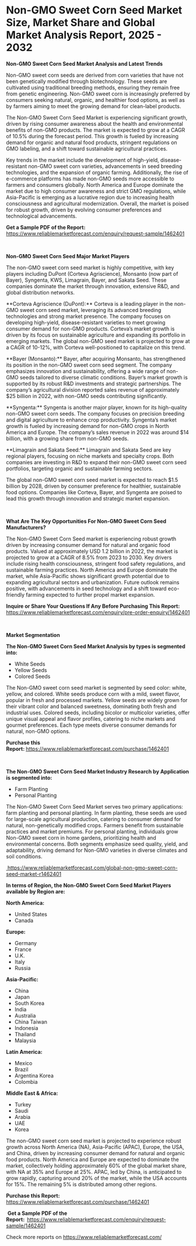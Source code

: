 <p><h1>Non-GMO Sweet Corn Seed Market Size, Market Share and Global Market Analysis Report, 2025 - 2032</h1></p><p><strong>Non-GMO Sweet Corn Seed Market Analysis and Latest Trends</strong></p>
<p><p>Non-GMO sweet corn seeds are derived from corn varieties that have not been genetically modified through biotechnology. These seeds are cultivated using traditional breeding methods, ensuring they remain free from genetic engineering. Non-GMO sweet corn is increasingly preferred by consumers seeking natural, organic, and healthier food options, as well as by farmers aiming to meet the growing demand for clean-label products.</p><p>The Non-GMO Sweet Corn Seed Market is experiencing significant growth, driven by rising consumer awareness about the health and environmental benefits of non-GMO products. The market is expected to grow at a CAGR of 10.5% during the forecast period. This growth is fueled by increasing demand for organic and natural food products, stringent regulations on GMO labeling, and a shift toward sustainable agricultural practices.</p><p>Key trends in the market include the development of high-yield, disease-resistant non-GMO sweet corn varieties, advancements in seed breeding technologies, and the expansion of organic farming. Additionally, the rise of e-commerce platforms has made non-GMO seeds more accessible to farmers and consumers globally. North America and Europe dominate the market due to high consumer awareness and strict GMO regulations, while Asia-Pacific is emerging as a lucrative region due to increasing health consciousness and agricultural modernization. Overall, the market is poised for robust growth, driven by evolving consumer preferences and technological advancements.</p></p>
<p><strong>Get a Sample PDF of the Report:&nbsp;</strong> <a href="https://www.reliablemarketforecast.com/enquiry/request-sample/1462401?utm_campaign=1108&utm_medium=2&utm_source=Github&utm_content=ia&utm_term=21012025&utm_id=non-gmo-sweet-corn-seed">https://www.reliablemarketforecast.com/enquiry/request-sample/1462401</a></p>
<p>&nbsp;</p>
<p><strong>Non-GMO Sweet Corn Seed Major Market Players</strong></p>
<p><p>The non-GMO sweet corn seed market is highly competitive, with key players including DuPont (Corteva Agriscience), Monsanto (now part of Bayer), Syngenta, KWS, Limagrain, Bayer, and Sakata Seed. These companies dominate the market through innovation, extensive R&D, and global distribution networks.</p><p>**Corteva Agriscience (DuPont):** Corteva is a leading player in the non-GMO sweet corn seed market, leveraging its advanced breeding technologies and strong market presence. The company focuses on developing high-yield, disease-resistant varieties to meet growing consumer demand for non-GMO products. Corteva’s market growth is driven by its focus on sustainable agriculture and expanding its portfolio in emerging markets. The global non-GMO seed market is projected to grow at a CAGR of 10-12%, with Corteva well-positioned to capitalize on this trend.</p><p>**Bayer (Monsanto):** Bayer, after acquiring Monsanto, has strengthened its position in the non-GMO sweet corn seed segment. The company emphasizes innovation and sustainability, offering a wide range of non-GMO seeds tailored to diverse climatic conditions. Bayer’s market growth is supported by its robust R&D investments and strategic partnerships. The company’s agricultural division reported sales revenue of approximately $25 billion in 2022, with non-GMO seeds contributing significantly.</p><p>**Syngenta:** Syngenta is another major player, known for its high-quality non-GMO sweet corn seeds. The company focuses on precision breeding and digital agriculture to enhance crop productivity. Syngenta’s market growth is fueled by increasing demand for non-GMO crops in North America and Europe. The company’s sales revenue in 2022 was around $14 billion, with a growing share from non-GMO seeds.</p><p>**Limagrain and Sakata Seed:** Limagrain and Sakata Seed are key regional players, focusing on niche markets and specialty crops. Both companies are investing in R&D to expand their non-GMO sweet corn seed portfolios, targeting organic and sustainable farming sectors.</p><p>The global non-GMO sweet corn seed market is expected to reach $1.5 billion by 2028, driven by consumer preference for healthier, sustainable food options. Companies like Corteva, Bayer, and Syngenta are poised to lead this growth through innovation and strategic market expansion.</p></p>
<p>&nbsp;</p>
<p><strong>What Are The Key Opportunities For Non-GMO Sweet Corn Seed Manufacturers?</strong></p>
<p><p>The Non-GMO Sweet Corn Seed market is experiencing robust growth driven by increasing consumer demand for natural and organic food products. Valued at approximately USD 1.2 billion in 2022, the market is projected to grow at a CAGR of 8.5% from 2023 to 2030. Key drivers include rising health consciousness, stringent food safety regulations, and sustainable farming practices. North America and Europe dominate the market, while Asia-Pacific shows significant growth potential due to expanding agricultural sectors and urbanization. Future outlook remains positive, with advancements in seed technology and a shift toward eco-friendly farming expected to further propel market expansion.</p></p>
<p><strong>Inquire or Share Your Questions If Any Before Purchasing This Report:</strong> <a href="https://www.reliablemarketforecast.com/enquiry/pre-order-enquiry/1462401?utm_campaign=1108&utm_medium=2&utm_source=Github&utm_content=ia&utm_term=21012025&utm_id=non-gmo-sweet-corn-seed">https://www.reliablemarketforecast.com/enquiry/pre-order-enquiry/1462401</a></p>
<p>&nbsp;</p>
<p><strong>Market Segmentation</strong></p>
<p><strong>The Non-GMO Sweet Corn Seed Market Analysis by types is segmented into:</strong></p>
<p><ul><li>White Seeds</li><li>Yellow Seeds</li><li>Colored Seeds</li></ul></p>
<p><p>The Non-GMO sweet corn seed market is segmented by seed color: white, yellow, and colored. White seeds produce corn with a mild, sweet flavor, popular in fresh and processed markets. Yellow seeds are widely grown for their vibrant color and balanced sweetness, dominating both fresh and industrial uses. Colored seeds, including bicolor or multicolor varieties, offer unique visual appeal and flavor profiles, catering to niche markets and gourmet preferences. Each type meets diverse consumer demands for natural, non-GMO options.</p></p>
<p><strong>Purchase this Report:&nbsp;</strong><a href="https://www.reliablemarketforecast.com/purchase/1462401?utm_campaign=1108&utm_medium=2&utm_source=Github&utm_content=ia&utm_term=21012025&utm_id=non-gmo-sweet-corn-seed">https://www.reliablemarketforecast.com/purchase/1462401</a></p>
<p>&nbsp;</p>
<p><strong>The Non-GMO Sweet Corn Seed Market Industry Research by Application is segmented into:</strong></p>
<p><ul><li>Farm Planting</li><li>Personal Planting</li></ul></p>
<p><p>The Non-GMO Sweet Corn Seed Market serves two primary applications: farm planting and personal planting. In farm planting, these seeds are used for large-scale agricultural production, catering to consumer demand for natural, non-genetically modified crops. Farmers benefit from sustainable practices and market premiums. For personal planting, individuals grow Non-GMO sweet corn in home gardens, prioritizing health and environmental concerns. Both segments emphasize seed quality, yield, and adaptability, driving demand for Non-GMO varieties in diverse climates and soil conditions.</p></p>
<p><a href="https://www.reliablemarketforecast.com/global-non-gmo-sweet-corn-seed-market-r1462401?utm_campaign=1108&utm_medium=2&utm_source=Github&utm_content=ia&utm_term=21012025&utm_id=non-gmo-sweet-corn-seed">&nbsp;https://www.reliablemarketforecast.com/global-non-gmo-sweet-corn-seed-market-r1462401</a></p>
<p><strong>In terms of Region, the Non-GMO Sweet Corn Seed Market Players available by Region are:</strong></p>
<p>
    <p> <strong> North America: </strong>
        <ul>
            <li>United States</li>
            <li>Canada</li>
        </ul>
        </p> 
    <p> <strong> Europe: </strong>
        <ul>
            <li>Germany</li>
            <li>France</li>
            <li>U.K.</li>
            <li>Italy</li>
            <li>Russia</li>
        </ul>
        </p> 
    <p> <strong> Asia-Pacific: </strong>
        <ul>
            <li>China</li>
            <li>Japan</li>
            <li>South Korea</li>
            <li>India</li>
            <li>Australia</li>
            <li>China Taiwan</li>
            <li>Indonesia</li>
            <li>Thailand</li>
            <li>Malaysia</li>
        </ul>
        </p> 
    <p> <strong> Latin America: </strong>
        <ul>
            <li>Mexico</li>
            <li>Brazil</li>
            <li>Argentina Korea</li>
            <li>Colombia</li>
        </ul>
        </p> 
    <p> <strong> Middle East & Africa: </strong>
        <ul>
            <li>Turkey</li>
            <li>Saudi</li>
            <li>Arabia</li>
            <li>UAE</li>
            <li>Korea</li>
        </ul>
    </p>
    </p>
<p><p>The non-GMO sweet corn seed market is projected to experience robust growth across North America (NA), Asia-Pacific (APAC), Europe, the USA, and China, driven by increasing consumer demand for natural and organic food products. North America and Europe are expected to dominate the market, collectively holding approximately 60% of the global market share, with NA at 35% and Europe at 25%. APAC, led by China, is anticipated to grow rapidly, capturing around 20% of the market, while the USA accounts for 15%. The remaining 5% is distributed among other regions.</p></p>
<p><strong>Purchase this Report: </strong><a href="https://www.reliablemarketforecast.com/purchase/1462401?utm_campaign=1108&utm_medium=2&utm_source=Github&utm_content=ia&utm_term=21012025&utm_id=non-gmo-sweet-corn-seed">https://www.reliablemarketforecast.com/purchase/1462401</a></p>
<p>&nbsp;<strong>Get a Sample PDF of the Report:&nbsp;&nbsp;</strong><a href="https://www.reliablemarketforecast.com/enquiry/request-sample/1462401?utm_campaign=1108&utm_medium=2&utm_source=Github&utm_content=ia&utm_term=21012025&utm_id=non-gmo-sweet-corn-seed">https://www.reliablemarketforecast.com/enquiry/request-sample/1462401</a></p>
<p><strong></strong></p>
<p>Check more reports on <a href="https://www.reliablemarketforecast.com/?utm_campaign=1108&utm_medium=2&utm_source=Github&utm_content=ia&utm_term=21012025&utm_id=non-gmo-sweet-corn-seed">https://www.reliablemarketforecast.com/</a></p>
